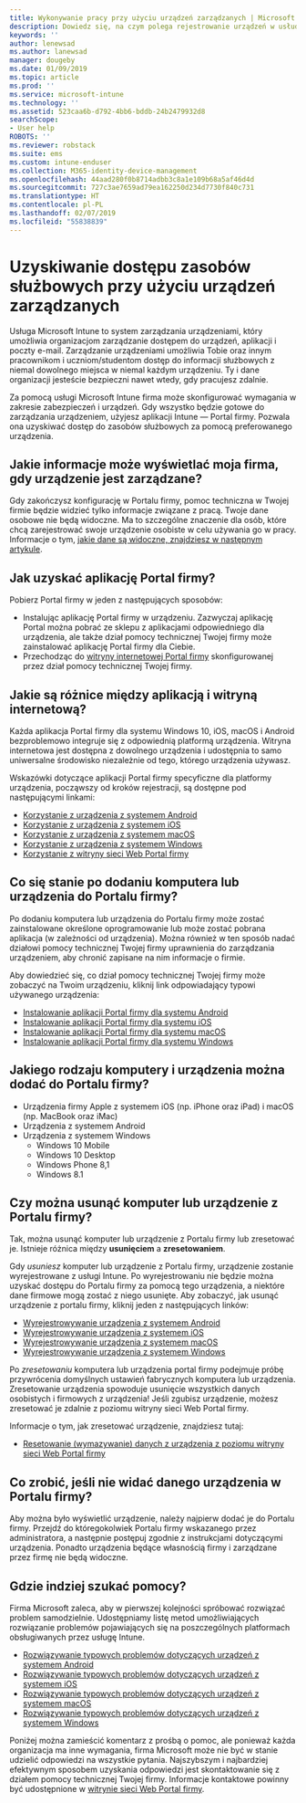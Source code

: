 ```yaml
---
title: Wykonywanie pracy przy użyciu urządzeń zarządzanych | Microsoft Docs
description: Dowiedz się, na czym polega rejestrowanie urządzeń w usłudze Intune w celu zarządzania nimi.
keywords: ''
author: lenewsad
ms.author: lanewsad
manager: dougeby
ms.date: 01/09/2019
ms.topic: article
ms.prod: ''
ms.service: microsoft-intune
ms.technology: ''
ms.assetid: 523caa6b-d792-4bb6-bddb-24b2479932d8
searchScope:
- User help
ROBOTS: ''
ms.reviewer: robstack
ms.suite: ems
ms.custom: intune-enduser
ms.collection: M365-identity-device-management
ms.openlocfilehash: 44aad280f0b8714adbb3c8a1e109b68a5af46d4d
ms.sourcegitcommit: 727c3ae7659ad79ea162250d234d7730f840c731
ms.translationtype: HT
ms.contentlocale: pl-PL
ms.lasthandoff: 02/07/2019
ms.locfileid: "55838839"
---
```

# <a name="use-managed-devices-to-access-work-or-school-resources"></a>Uzyskiwanie dostępu zasobów służbowych przy użyciu urządzeń zarządzanych
Usługa Microsoft Intune to system zarządzania urządzeniami, który umożliwia organizacjom zarządzanie dostępem do urządzeń, aplikacji i poczty e-mail. Zarządzanie urządzeniami umożliwia Tobie oraz innym pracownikom i uczniom/studentom dostęp do informacji służbowych z niemal dowolnego miejsca w niemal każdym urządzeniu. Ty i dane organizacji jesteście bezpieczni nawet wtedy, gdy pracujesz zdalnie.

Za pomocą usługi Microsoft Intune firma może skonfigurować wymagania w zakresie zabezpieczeń i urządzeń. Gdy wszystko będzie gotowe do zarządzania urządzeniem, użyjesz aplikacji Intune — Portal firmy. Pozwala ona uzyskiwać dostęp do zasobów służbowych za pomocą preferowanego urządzenia. 

## <a name="what-information-can-my-company-see-when-i-get-my-device-managed"></a>Jakie informacje może wyświetlać moja firma, gdy urządzenie jest zarządzane?
Gdy zakończysz konfigurację w Portalu firmy, pomoc techniczna w Twojej firmie będzie widzieć tylko informacje związane z pracą. Twoje dane osobowe nie będą widoczne. Ma to szczególne znaczenie dla osób, które chcą zarejestrować swoje urządzenie osobiste w celu używania go w pracy. Informacje o tym, [jakie dane są widoczne, znajdziesz w następnym artykule](what-info-can-your-company-see-when-you-enroll-your-device-in-intune.md).

## <a name="how-do-i-get-company-portal"></a>Jak uzyskać aplikację Portal firmy?
Pobierz Portal firmy w jeden z następujących sposobów:

- Instalując aplikację Portal firmy w urządzeniu. Zazwyczaj aplikację Portal można pobrać ze sklepu z aplikacjami odpowiedniego dla urządzenia, ale także dział pomocy technicznej Twojej firmy może zainstalować aplikację Portal firmy dla Ciebie.
- Przechodząc do [witryny internetowej Portal firmy](https://go.microsoft.com/fwlink/?linkid=2010980) skonfigurowanej przez dział pomocy technicznej Twojej firmy.

## <a name="whats-the-difference-between-the-app-and-the-website"></a>Jakie są różnice między aplikacją i witryną internetową?
Każda aplikacja Portal firmy dla systemu Windows 10, iOS, macOS i Android bezproblemowo integruje się z odpowiednią platformą urządzenia. Witryna internetowa jest dostępna z dowolnego urządzenia i udostępnia to samo uniwersalne środowisko niezależnie od tego, którego urządzenia używasz. 

Wskazówki dotyczące aplikacji Portal firmy specyficzne dla platformy urządzenia, począwszy od kroków rejestracji, są dostępne pod następującymi linkami:  

- [Korzystanie z urządzenia z systemem Android](using-your-android-device-with-intune.md)
- [Korzystanie z urządzenia z systemem iOS](using-your-ios-device-with-intune.md)
- [Korzystanie z urządzenia z systemem macOS](using-your-macos-device-with-intune.md)
- [Korzystanie z urządzenia z systemem Windows](using-your-windows-device-with-intune.md)
- [Korzystanie z witryny sieci Web Portal firmy](using-the-intune-company-portal-website.md)

## <a name="what-happens-when-you-add-a-computer-or-device-to-the-company-portal"></a>Co się stanie po dodaniu komputera lub urządzenia do Portalu firmy?
Po dodaniu komputera lub urządzenia do Portalu firmy może zostać zainstalowane określone oprogramowanie lub może zostać pobrana aplikacja (w zależności od urządzenia). Można również w ten sposób nadać działowi pomocy technicznej Twojej firmy uprawnienia do zarządzania urządzeniem, aby chronić zapisane na nim informacje o firmie.

Aby dowiedzieć się, co dział pomocy technicznej Twojej firmy może zobaczyć na Twoim urządzeniu, kliknij link odpowiadający typowi używanego urządzenia:

- [Instalowanie aplikacji Portal firmy dla systemu Android](what-happens-if-you-install-the-company-portal-app-and-enroll-your-device-in-intune-android.md)
- [Instalowanie aplikacji Portal firmy dla systemu iOS](what-happens-if-you-install-the-company-portal-app-and-enroll-your-device-in-intune-ios.md)
- [Instalowanie aplikacji Portal firmy dla systemu macOS](what-happens-if-you-install-the-company-portal-app-and-enroll-your-device-in-intune-macos.md)
- [Instalowanie aplikacji Portal firmy dla systemu Windows](what-happens-if-you-install-the-company-portal-app-and-enroll-your-device-in-intune-windows10.md)

## <a name="what-kind-of-computers-or-devices-can-you-add-to-the-company-portal"></a>Jakiego rodzaju komputery i urządzenia można dodać do Portalu firmy?
-   Urządzenia firmy Apple z systemem iOS (np. iPhone oraz iPad) i macOS (np. MacBook oraz iMac)
-   Urządzenia z systemem Android
-   Urządzenia z systemem Windows
    -   Windows 10 Mobile
    -   Windows 10 Desktop
    -   Windows Phone 8,1
    -   Windows 8.1

## <a name="can-you-remove-a-computer-or-device-from-the-company-portal"></a>Czy można usunąć komputer lub urządzenie z Portalu firmy?
Tak, można usunąć komputer lub urządzenie z Portalu firmy lub zresetować je. Istnieje różnica między **usunięciem** a **zresetowaniem**.

Gdy *usuniesz* komputer lub urządzenie z Portalu firmy, urządzenie zostanie wyrejestrowane z usługi Intune. Po wyrejestrowaniu nie będzie można uzyskać dostępu do Portalu firmy za pomocą tego urządzenia, a niektóre dane firmowe mogą zostać z niego usunięte. Aby zobaczyć, jak usunąć urządzenie z portalu firmy, kliknij jeden z następujących linków:

- [Wyrejestrowywanie urządzenia z systemem Android](unenroll-your-device-from-intune-android.md)
- [Wyrejestrowywanie urządzenia z systemem iOS](unenroll-your-device-from-intune-ios.md)
- [Wyrejestrowywanie urządzenia z systemem macOS](unenroll-your-device-from-intune-macos.md)
- [Wyrejestrowywanie urządzenia z systemem Windows](unenroll-your-device-from-intune-windows.md)

Po *zresetowaniu* komputera lub urządzenia portal firmy podejmuje próbę przywrócenia domyślnych ustawień fabrycznych komputera lub urządzenia. Zresetowanie urządzenia spowoduje usunięcie wszystkich danych osobistych i firmowych z urządzenia! Jeśli zgubisz urządzenie, możesz zresetować je zdalnie z poziomu witryny sieci Web Portal firmy.

Informacje o tym, jak zresetować urządzenie, znajdziesz tutaj:

- [Resetowanie (wymazywanie) danych z urządzenia z poziomu witryny sieci Web Portal firmy](reset-erase-your-device-cpwebsite.md)

## <a name="what-if-i-cant-see-my-device-in-the-company-portal"></a>Co zrobić, jeśli nie widać danego urządzenia w Portalu firmy?
Aby można było wyświetlić urządzenie, należy najpierw dodać je do Portalu firmy. Przejdź do któregokolwiek Portalu firmy wskazanego przez administratora, a następnie postępuj zgodnie z instrukcjami dotyczącymi urządzenia. Ponadto urządzenia będące własnością firmy i zarządzane przez firmę nie będą widoczne.

## <a name="where-else-can-i-go-for-help"></a>Gdzie indziej szukać pomocy?
Firma Microsoft zaleca, aby w pierwszej kolejności spróbować rozwiązać problem samodzielnie. Udostępniamy listę metod umożliwiających rozwiązanie problemów pojawiających się na poszczególnych platformach obsługiwanych przez usługę Intune.

- [Rozwiązywanie typowych problemów dotyczących urządzeń z systemem Android](troubleshoot-your-device-android.md)
- [Rozwiązywanie typowych problemów dotyczących urządzeń z systemem iOS](troubleshoot-your-device-ios.md)
- [Rozwiązywanie typowych problemów dotyczących urządzeń z systemem macOS](troubleshoot-your-device-macos.md)
- [Rozwiązywanie typowych problemów dotyczących urządzeń z systemem Windows](troubleshoot-your-device-windows.md)

Poniżej można zamieścić komentarz z prośbą o pomoc, ale ponieważ każda organizacja ma inne wymagania, firma Microsoft może nie być w stanie udzielić odpowiedzi na wszystkie pytania. Najszybszym i najbardziej efektywnym sposobem uzyskania odpowiedzi jest skontaktowanie się z działem pomocy technicznej Twojej firmy. Informacje kontaktowe powinny być udostępnione w [witrynie sieci Web Portal firmy](https://go.microsoft.com/fwlink/?linkid=2010980).
